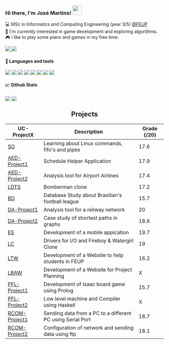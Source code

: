 ### Hi there, I'm José Martins! <img src="https://raw.githubusercontent.com/MartinHeinz/MartinHeinz/master/wave.gif" width="30px">

<!--- Brief description ---> 
:computer: MSc in Informatics and Computing Engineering (year 3/5) [@FEUP](https://sigarra.up.pt/feup/pt/web_page.inicial) <br />
:telescope: I'm currently interested in game development and exploring algorithms. <br />
:video_game: I like to play some piano and games in my free time. <br />

<!--- Github and mail:to --->
<a href="https://www.linkedin.com/in/jos%C3%A9-martins-35a809241/">
  <img src="https://camo.githubusercontent.com/a80d00f23720d0bc9f55481cfcd77ab79e141606829cf16ec43f8cacc7741e46/68747470733a2f2f696d672e736869656c64732e696f2f62616467652f4c696e6b6564496e2d3030373742353f7374796c653d666f722d7468652d6261646765266c6f676f3d6c696e6b6564696e266c6f676f436f6c6f723d7768697465"/>
</a>
<a href="mailto:joseapmartins2003@gmail.com">
  <img src="https://camo.githubusercontent.com/571384769c09e0c66b45e39b5be70f68f552db3e2b2311bc2064f0d4a9f5983b/68747470733a2f2f696d672e736869656c64732e696f2f62616467652f476d61696c2d4431343833363f7374796c653d666f722d7468652d6261646765266c6f676f3d676d61696c266c6f676f436f6c6f723d7768697465"/>
</a>



#### :wrench: Languages and tools 

<p>
  
  <!--- OS ---> 
  <img src="https://img.shields.io/badge/OS-Linux-informational?style=flat&logo=Linux&logoColor=white&color=2bbc8a">
  <img src="https://img.shields.io/badge/Shell-Bash-informational?style=flat&logo=GNU-Bash&logoColor=white&color=2bbc8a">
    
  <!--- Tools --->   
  <img src="https://img.shields.io/badge/Tools-Git-informational?style=flat&logo=Git&logoColor=white&color=2bbc8a">
  
  <!--- Editors --->
  <img src="https://img.shields.io/badge/Editor-Visual%20Studio%20Code-informational?style=flat&logo=visual-studio-code&logoColor=white&color=2bbc8a">
  
  <!--- Programming languages ---> 
  <img src="https://img.shields.io/badge/Code-Python-informational?style=flat&logo=Python&logoColor=white&color=2bbc8a">
  <img src="https://img.shields.io/badge/Code-C-informational?style=flat&logo=C&logoColor=white&color=2bbc8a">
  <img src="https://img.shields.io/badge/Code-Java-informational?style=flat&logo=Java&logoColor=white&color=2bbc8a">
  <img src="https://img.shields.io/badge/Code-C++-informational?style=flat&logo=c%2B%2B&logoColor=white&color=2bbc8a">
  
</p>

#### 📈 Github Stats

<div>
  <img align="center" src="https://github-readme-stats.vercel.app/api?username=ZeAntonioM&count_private=true&theme=dark&show_icons=true&hide_border=true" />
  <img align="center" src="https://github-readme-stats.vercel.app/api/top-langs/?username=ZeAntonioM&theme=dark&show_icons=true&layout=compact&hide_border=true&exclude_repo=github-readme-stats,anuraghazra.github.io,feup-csr" />
</div>

<h2 align = "center" >Projects</h2>
<p align = "center">

| UC-ProjectX   | Description                                                                                                                                          | Grade (/20) |
|---------------|------------------------------------------------------------------------------------------------------------------------------------------------------|-------------|
| [SO](https://github.com/ZeAntonioM/SOpeProject) | Learning about Linux commands, fifo's and pipes | 17.6 |
| [AED-Project1](https://github.com/ZeAntonioM/AED_project1) | Schedule Helper Application | 17.9 |
| [AED-Project2](https://github.com/ZeAntonioM/AED_project2) | Analysis tool for Airport Airlines | 17.4 |
| [LDTS](https://github.com/ZeAntonioM/LDTS-project) | Bomberman clone | 17.2 |
| [BD](https://github.com/ZeAntonioM/BD-Project) | Database Study about Brasilian's football league | 15.7 |
| [DA-Project1](https://github.com/ZeAntonioM/da-project1) | Analysis tool for a reilway network | 20 |
| [DA-Project2](https://github.com/ZeAntonioM/DA-Project2) | Case study of shortest paths in graphs | 18.6 |
| [ES](https://github.com/ZeAntonioM/ES-Project1) | Development of a mobile appication | 19.7 |
| [LC](https://github.com/ZeAntonioM/LCOM-Project) | Drivers for I/O and Fireboy & Watergirl Clone | 19 |
| [LTW](https://github.com/ZeAntonioM/LTW-Project) | Development of a Website to help students in FEUP | 16.2 |
| [LBAW](https://github.com/ZeAntonioM/LBAW-Project) | Development of a Website for Project Planning | X |
| [PFL-Project1](https://github.com/ZeAntonioM/pfl-project1) | Development of Isaac board game using Prolog | 15.7 |
| [PFL-Project2](https://github.com/ZeAntonioM/PFL-project2) | Low level machine and Compiler using Haskell | X |
| [RCOM-Project1](https://github.com/ZeAntonioM/Rcom-First_lab) | Sending data from a PC to a different PC using Serial Port | 18.7 |
| [RCOM-Project2](https://github.com/ZeAntonioM/RCOM-Lab2) | Configuration of network and sending data using ftp | 18.1 |

</p>
